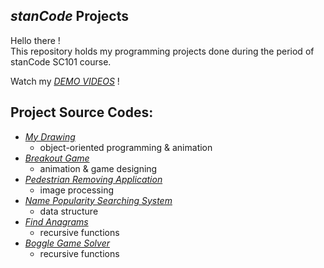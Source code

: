 ## *stanCode* Projects
Hello there !\
This repository holds my programming projects done during the period of stanCode SC101 course.

Watch my *[DEMO VIDEOS](https://drive.google.com/drive/folders/1087a-uKoaOclnakeI6EpJdQEFT0Dy6MJ?usp=sharing)* !

## Project Source Codes:
- *[My Drawing]()* 
  - object-oriented programming & animation
- *[Breakout Game]()*
  - animation & game designing
- *[Pedestrian Removing Application]()*
  - image processing
- *[Name Popularity Searching System]()*
  - data structure
- *[Find Anagrams]()*
  - recursive functions
- *[Boggle Game Solver](https://github.com/YuZih/MystanCodeProJects/blob/main/stanCode_projects/Boggle%20Game%20Solver/boggle_ver1_new.py)*
  - recursive functions
